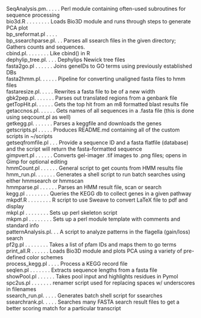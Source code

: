 SeqAnalysis.pm. . . . . Perl module containing often-used subroutines for sequence processing<br>
bio3d.R . . . . . . . . Loads Bio3D module and runs through steps to generate PCA plot<br>
bp_sreformat.pl . . . . <br>
bp_ssearchparse.pl. . . Parses all ssearch files in the given directory; Gathers counts and sequences.<br>
cbind.pl. . . . . . . . Like cbind() in R <br>
dephylip_tree.pl. . . . Dephylips Newick tree files<br>
fasta2go.pl . . . . . . Joins geneIDs to GO terms using previously established DBs <br>
fasta2hmm.pl. . . . . . Pipeline for converting unaligned fasta files to hmm files<br>
fastaresize.pl. . . . . Rewrites a fasta file to be of a new width<br>
gbk2pep.pl. . . . . . . Parses out translated regions from a genbank file<br>
getTopHit.pl. . . . . . Gets the top hit from an m8 formatted blast results file <br>
getaccnos.pl. . . . . . Gets names of all sequences in a .fasta file (this is done using seqcount.pl as well)<br>
getkegg.pl. . . . . . . Parses a keggfile and downloads the genes <br>
getscripts.pl . . . . . Produces README.md containing all of the custom scripts in ~/scripts<br>
getseqfromfile.pl . . . Provide a sequence ID and a fasta flatfile (database) and the script will return the fasta-formatted sequence<br>
gimpvert.pl . . . . . . Converts gel-imager .tif images to .png files; opens in Gimp for optional editing<br>
hmmCount.pl . . . . . . General script to get counts from HMM results file <br>
hmm_run.pl. . . . . . . Generates a shell script to run batch searches using either hmmsearch or hmmscan<br>
hmmparse.pl . . . . . . Parses an HMM result file, scan or search<br>
kegg.pl . . . . . . . . Queries the KEGG db to collect genes in a given pathway<br>
mkpdf.R . . . . . . . . R script to use Sweave to convert LaTeX file to pdf and display<br>
mkpl.pl . . . . . . . . Sets up perl skeleton script<br>
mkpm.pl . . . . . . . . Sets up a perl module template with comments and standard info<br>
patternAnalysis.pl. . . A script to analyze patterns in the flagella (gain/loss) search<br>
pf2g.pl . . . . . . . . Takes a list of pfam IDs and maps them to go terms<br>
print_all.R . . . . . . Loads Bio3D module and plots PCA using a variety of pre-defined color schemes<br>
process_kegg.pl . . . . Process a KEGG record file<br>
seqlen.pl . . . . . . . Extracts sequence lengths from a fasta file<br>
showPool.pl . . . . . . Takes pool input and highlights residues in Pymol<br>
spc2us.pl . . . . . . . renamer script used for replacing spaces w/ underscores in filenames<br>
ssearch_run.pl. . . . . Generates batch shell script for ssearches<br>
ssearchrank.pl. . . . . Searches many FASTA search result files to get a better scoring match for a particular transcript<br>
